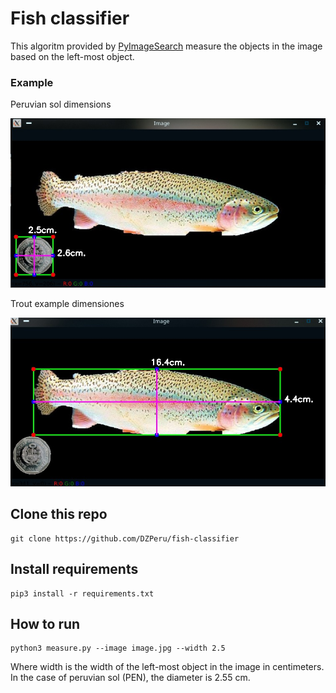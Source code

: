 # Fish classifier

This algoritm provided by [PyImageSearch](https://www.pyimagesearch.com/2016/03/28/measuring-size-of-objects-in-an-image-with-opencv/) measure the objects in the image based on the left-most object. 


### Example

Peruvian sol dimensions

![](img/peruvian%20sol.jpeg)


Trout example dimensiones

![](img/example.jpg)

## Clone this repo

```
git clone https://github.com/DZPeru/fish-classifier
```

## Install requirements

```
pip3 install -r requirements.txt
```

## How to run

```
python3 measure.py --image image.jpg --width 2.5
```

Where width is the width of the left-most object in the image in centimeters. In the case of peruvian sol (PEN), the diameter is 2.55 cm.
